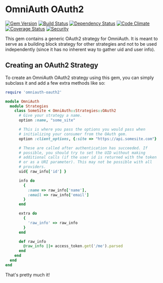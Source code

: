 # OmniAuth OAuth2

[![Gem Version](http://img.shields.io/gem/v/omniauth-oauth2.svg)][gem]
[![Build Status](http://img.shields.io/travis/omniauth/omniauth-oauth2.svg)][travis]
[![Dependency Status](http://img.shields.io/gemnasium/omniauth/omniauth-oauth2.svg)][gemnasium]
[![Code Climate](http://img.shields.io/codeclimate/github/intridea/omniauth-oauth2.svg)][codeclimate]
[![Coverage Status](http://img.shields.io/coveralls/intridea/omniauth-oauth2.svg)][coveralls]
[![Security](https://hakiri.io/github/omniauth/omniauth-oauth2/master.svg)](https://hakiri.io/github/omniauth/omniauth-oauth2/master)

[gem]: https://rubygems.org/gems/omniauth-oauth2
[travis]: http://travis-ci.org/omniauth/omniauth-oauth2
[gemnasium]: https://gemnasium.com/github.com/omniauth/omniauth-oauth2
[codeclimate]: https://codeclimate.com/github/omniauth/omniauth-oauth2
[coveralls]: https://coveralls.io/r/omniauth/omniauth-oauth2

This gem contains a generic OAuth2 strategy for OmniAuth. It is meant to serve
as a building block strategy for other strategies and not to be used
independently (since it has no inherent way to gather uid and user info).

## Creating an OAuth2 Strategy

To create an OmniAuth OAuth2 strategy using this gem, you can simply subclass
it and add a few extra methods like so:

```ruby
require 'omniauth-oauth2'

module OmniAuth
  module Strategies
    class SomeSite < OmniAuth::Strategies::OAuth2
      # Give your strategy a name.
      option :name, "some_site"

      # This is where you pass the options you would pass when
      # initializing your consumer from the OAuth gem.
      option :client_options, {:site => "https://api.somesite.com"}

      # These are called after authentication has succeeded. If
      # possible, you should try to set the UID without making
      # additional calls (if the user id is returned with the token
      # or as a URI parameter). This may not be possible with all
      # providers.
      uid{ raw_info['id'] }

      info do
        {
          :name => raw_info['name'],
          :email => raw_info['email']
        }
      end

      extra do
        {
          'raw_info' => raw_info
        }
      end

      def raw_info
        @raw_info ||= access_token.get('/me').parsed
      end
    end
  end
end
```

That's pretty much it!

